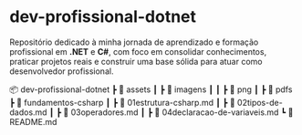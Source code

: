 # dev-profissional-dotnet
Repositório dedicado à minha jornada de aprendizado e formação profissional em **.NET** e **C#**, com foco em consolidar conhecimentos, praticar projetos reais e construir uma base sólida para atuar como desenvolvedor profissional.

📦 dev-profissional-dotnet
 ┣ 📂 assets
 ┃ ┣ 📂 imagens
 ┃ ┃ ┣ 📂 png
 ┃ ┣ 📂 pdfs
 ┣ 📂 fundamentos-csharp
 ┃ ┣ 📄 01estrutura-csharp.md
 ┃ ┣ 📄 02tipos-de-dados.md
 ┃ ┣ 📄 03operadores.md
 ┃ ┣ 📄 04declaracao-de-variaveis.md
 ┗ 📜 README.md